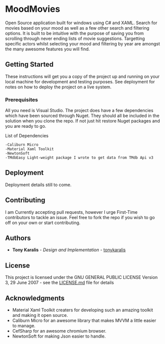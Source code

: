 # MoodMovies

Open Source application built for windows using C# and XAML. Search for movies based on your mood as well as a few other search and filtering options. It is built to be intuitive with the purpose of saving you from scrolling through never ending lists of movie suggestions. Targetting specific actors whilst selecting your mood and filtering by year are amongst the many awesome features you will find.

## Getting Started

These instructions will get you a copy of the project up and running on your local machine for development and testing purposes. See deployment for notes on how to deploy the project on a live system.

### Prerequisites

All you need is Visual Studio. The project does have a few dependencies which have been sourced through Nuget. They should all be included in the solution when you clone the repo. If not just hit restore Nuget packages and you are ready to go.
 
List of Dependencies
```
-Caliburn Micro
-Material Xaml Toolkit
-NewtonSoft
-TMdbEasy Light-weight package I wrote to get data from TMdb Api v3
```

## Deployment

Deployment details still to come.

## Contributing

I am Currently accepting pull requests, however I urge First-Time contributors to tackle an issue. Feel free to fork the repo if you wish to go off on your own or start contributing.

## Authors

* **Tony Karalis** - *Design and Implementation* - [tonykaralis](https://github.com/tonykaralis)

## License

This project is licensed under the GNU GENERAL PUBLIC LICENSE Version 3, 29 June 2007 - see the [LICENSE.md](LICENSE.md) file for details

## Acknowledgments

* Material Xaml Toolkit creaters for developing such an amazing toolkit and making it open source.
* Caliburn Micro for an awesome library that makes MVVM a little easier to manage.
* CefSharp for an awesome chromium browser.
* NewtonSoft for making Json easier to handle.
